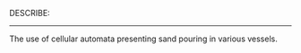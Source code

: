DESCRIBE:

------------------------------

The use of cellular automata presenting sand pouring in various vessels.